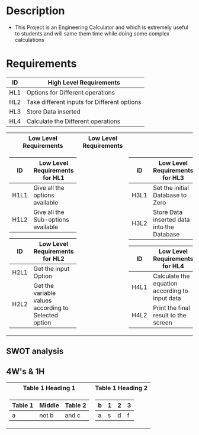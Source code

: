 # Description
 * This Project is an Engineering Calculator and which is extremely useful to students and will same them time while doing some complex calculations    

# Requirements

<!-- Tables -->

| ID | High Level Requirements |
| -------- | -------------- |
| HL1 | Options for Different operations |
| HL2 | Take different inputs for Different options |
| HL3 | Store Data inserted |
| HL4 | Calculate the Different operations |

<table>
<tr><th> Low Level Requirements </th><th> Low Level Requirements </th></tr>
<tr><td>

| ID | Low Level Requirements for HL1| 
| -------- | -------------- |  
| H1L1 | Give all the options available| 
| H1L2 | Give all the Sub-options available| 

|ID | Low Level Requirements for HL2|
|-------- | -------------- |
|H2L1 | Get the input Option |
|H2L2 | Get the variable values according to Selected option |

</td><td></td><td>

| ID | Low Level Requirements for HL3|  
| -------- | -------------- | 
| H3L1 | Set the initial Database to Zero |  
| H3L2 | Store Data inserted data into the Database |  

|ID | Low Level Requirements for HL4|
| -------- | -------------- |
| H4L1 | Calculate the equation according to input data |
| H4L2 | Print the final result to the screen |

</td></tr> </table>

## SWOT analysis

## 4W's & 1H

<table>
<tr><th>Table 1 Heading 1 </th><th>Table 1 Heading 2</th></tr>
<tr><td>

|Table 1| Middle | Table 2|
|--|--|--|
|a| not b|and c |

</td><td>

|b|1|2|3| 
|--|--|--|--|
|a|s|d|f|

</td></tr> </table>